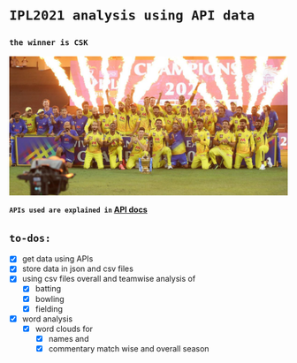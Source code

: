 # `IPL2021 analysis using API data`

### **`the winner is CSK`**
![csk won season 2021](imagesIPL/vivo-ipl-2021-top-moments.jpg)

**`APIs used are explained in` [API docs](/APIdocs.md)**
## `to-dos:`
- [x] get data using APIs
- [x] store data in json and csv files
- [x] using csv files overall and teamwise analysis of
    - [x] batting
    - [x] bowling
    - [x] fielding
- [x] word analysis
    - [x] word clouds for 
        - [x] names and 
        - [x] commentary match wise and overall season